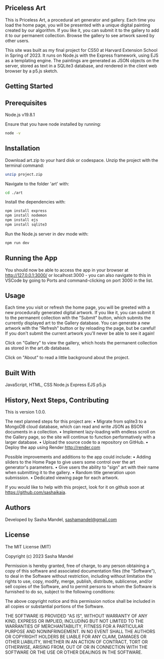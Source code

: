 ## Priceless Art
This is Priceless Art, a procedural art generator and gallery. Each time you load the home page, you will be presented with a unique digital painting created by our algorithm. If you like it, you can submit it to the gallery to add it to our permanent collection. Browse the gallery to see artwork saved by other users.

This site was built as my final project for CS50 at Harvard Extension School in Spring of 2023. It runs on Node.js with the Express framework, using EJS as a templating engine. The paintings are generated as JSON objects on the server, stored as text in a SQLite3 database, and rendered in the client web browser by a p5.js sketch.

## Getting Started

## Prerequisites
Node.js v19.8.1

Ensure that you have node installed by running:
```bash
node -v
```

## Installation
Download art.zip to your hard disk or codespace. Unzip the project with the terminal command:
```bash
unzip project.zip
```
Navigate to the folder 'art' with:
```bash
cd ./art
```
Install the dependencies with:
```bash
npm install express
npm install nodemon
npm install ejs
npm install sqlite3
```

Run the Node.js server in dev mode with:
```bash
npm run dev
```

## Running the App
You should now be able to access the app in your browser at http://127.0.0.1:3000/ or localhost:3000 - you can also navigate to this in VSCode by going to Ports and command-clicking on port 3000 in the list.

## Usage
Each time you visit or refresh the home page, you will be greeted with a new procedurally generated digital artwork. If you like it, you can submit it to the permanent collection with the "Submit" button, which submits the currently displayed art to the Gallery database. You can generate a new artwork with the "Refresh" button or by reloading the page, but be careful! If you don't submit the current artwork you'll never be able to see it again!

Click on "Gallery" to view the gallery, which hosts the permanent collection as stored in the art.db database.

Click on "About" to read a little background about the project.

## Built With
JavaScript, HTML, CSS
Node.js
Express
EJS
p5.js

## History, Next Steps, Contributing
This is version 1.0.0.

The next planned steps for this project are:
• Migrate from sqlite3 to a MongoDB cloud database, which can read and write JSON as BSON documents in a collection.
• Implement lazy-loading with endless scroll on the Gallery page, so the site will continue to function performatively with a larger database.
• Upload the source code to a repository on GitHub.
• Deploy the app using Render http://render.com

Possible improvements and additions to the app could include:
• Adding sliders to the Home Page to give users some control over the art generator's parameters.
• Give users the ability to "sign" art with their name when submitting it to the gallery.
• Random title generation upon submission.
• Dedicated viewing page for each artwork.

If you would like to help with this project, look for it on github soon at https://github.com/sashaikaia.

## Authors
Developed by Sasha Mandel, sashamandel@gmail.com

## License
The MIT License (MIT)

Copyright (c) 2023 Sasha Mandel

Permission is hereby granted, free of charge, to any person obtaining a copy of this software and associated documentation files (the "Software"), to deal in the Software without restriction, including without limitation the rights to use, copy, modify, merge, publish, distribute, sublicense, and/or sell copies of the Software, and to permit persons to whom the Software is furnished to do so, subject to the following conditions:

The above copyright notice and this permission notice shall be included in all copies or substantial portions of the Software.

THE SOFTWARE IS PROVIDED "AS IS", WITHOUT WARRANTY OF ANY KIND, EXPRESS OR IMPLIED, INCLUDING BUT NOT LIMITED TO THE WARRANTIES OF MERCHANTABILITY, FITNESS FOR A PARTICULAR PURPOSE AND NONINFRINGEMENT. IN NO EVENT SHALL THE AUTHORS OR COPYRIGHT HOLDERS BE LIABLE FOR ANY CLAIM, DAMAGES OR OTHER LIABILITY, WHETHER IN AN ACTION OF CONTRACT, TORT OR OTHERWISE, ARISING FROM, OUT OF OR IN CONNECTION WITH THE SOFTWARE OR THE USE OR OTHER DEALINGS IN THE SOFTWARE.